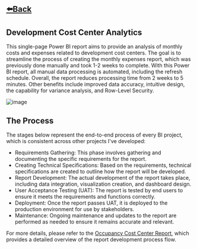 ## [⬅️Back](./)

## Development Cost Center Analytics

This single-page Power BI report aims to provide an analysis of monthly costs and expenses related to development cost centers. The goal is to streamline the process of creating the monthly expenses report, which was previously done manually and took 1-2 weeks to complete. With this Power BI report, all manual data processing is automated, including the refresh schedule. Overall, the report reduces processing time from 2 weeks to 5 minutes. Other benefits include improved data accuracy, intuitive design, the capability for variance analysis, and Row-Level Security.

![image](https://github.com/greatcyan/cyrus-baruc-data-analytics-portfolio/assets/95137493/b61b1be0-162e-494f-9632-a1d475474789)

## The Process
The stages below represent the end-to-end process of every BI project, which is consistent across other projects I've developed:
- Requirements Gathering: This phase involves gathering and documenting the specific requirements for the report.
- Creating Technical Specifications: Based on the requirements, technical specifications are created to outline how the report will be developed.
- Report Development: The actual development of the report takes place, including data integration, visualization creation, and dashboard design.
- User Acceptance Testing (UAT): The report is tested by end users to ensure it meets the requirements and functions correctly.
- Deployment: Once the report passes UAT, it is deployed to the production environment for use by stakeholders.
- Maintenance: Ongoing maintenance and updates to the report are performed as needed to ensure it remains accurate and relevant.

For more details, please refer to the [Occupancy Cost Center Report](Occupancy_CC_Report.md), which provides a detailed overview of the report development process flow.



